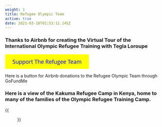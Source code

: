 ```yaml
---
weight: 1
title: Refugee Olympic Team
active: true
date: 2021-03-18T01:53:11.145Z
---
```


### Thanks to Airbnb for creating the Virtual Tour of the International Olympic Refugee Training with Tegla Loroupe

<a id='gfm-charity-donate-link' style='background-color:#ffff00; color: blue; border-radius: 4px; padding: 12px 24px; display: inline-block; text-decoration: none; vertical-align: middle; font-size: 18px; font-family: Open Sans,sans-serif; line-height: 24px' role='button' href='https://charity.gofundme.com/o/en/donate-widget/29892'>Support The Refugee Team</a>


Here is a button for Airbnb donations to the Refugee Olympic Team through GoFundMe
### Here is a view of the Kakuma Refugee Camp in Kenya, home to many of the families of the Olympic Refugee Training Camp.

{{<figure src='Kalobeyei-Setlement-Aerial-Shot-1.jpg' >}}
